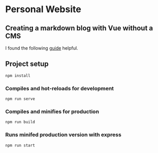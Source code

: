 # Personal Website

## Creating a markdown blog with Vue without a CMS

I found the following [guide](https://dev.to/josephharveyangeles/creating-a-simple-blog-using-vue-with-markdown-2omd) helpful.

## Project setup
```
npm install
```

### Compiles and hot-reloads for development
```
npm run serve
```

### Compiles and minifies for production
```
npm run build
```

### Runs minifed production version with express
```
npm run start
```